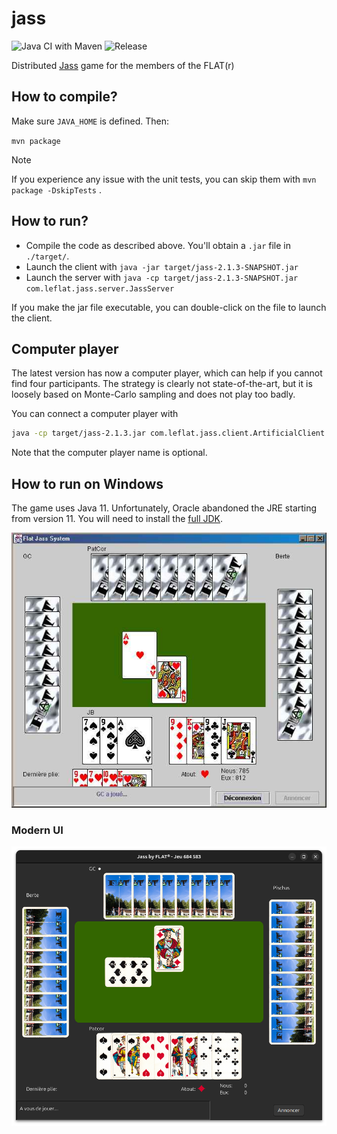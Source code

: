 # jass
![Java CI with Maven](https://github.com/jberclaz/jass/workflows/Build/badge.svg) ![Release](https://img.shields.io/github/v/release/jberclaz/jass)

Distributed [Jass](https://en.wikipedia.org/wiki/Jass) game for the members of the FLAT(r)

## How to compile?
Make sure `JAVA_HOME` is defined. Then:

`mvn package`

> [!NOTE]
> If you experience any issue with the unit tests, you can skip them with `mvn package -DskipTests` .

## How to run?
- Compile the code as described above. You'll obtain a `.jar` file in `./target/`.
- Launch the client with `java -jar target/jass-2.1.3-SNAPSHOT.jar`
- Launch the server with `java -cp target/jass-2.1.3-SNAPSHOT.jar com.leflat.jass.server.JassServer`

If you make the jar file executable, you can double-click on the file to launch the client.

## Computer player
The latest version has now a computer player, which can help if you cannot find four participants. The strategy is clearly not state-of-the-art, but it is loosely based on Monte-Carlo sampling and does not play too badly.

You can connect a computer player with
```bash
java -cp target/jass-2.1.3.jar com.leflat.jass.client.ArtificialClient <server_host> <game_id> [<name>]
```
Note that the computer player name is optional.

## How to run on Windows
The game uses Java 11. Unfortunately, Oracle abandoned the JRE
starting from version 11. You will need to install the
[full JDK](https://www.oracle.com/java/technologies/javase-jdk14-downloads.html#license-lightbox).

![Jass client screenshot](doc/screenjass.jpg)

### Modern UI
![Modern UI screenshot](doc/modern_ui.png)